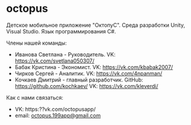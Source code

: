 # octopus
Детское мобильное приложение "ОктопуС". Среда разработки Unity, Visual Studio. Язык программирования C#.

Члены нашей команды:
  - Иванова Светлана - Руководитель.
      VK: https://vk.com/svetlana050307/
  - Бабак Кристина - Экономист.
      VK: https://vk.com/kbabak2007/
  - Чирков Сергей - Аналитик.
      VK: https://vk.com/4npanman/
  - Кочкаев Дмитрий - главный разработчик.
      GitHub: https://github.com/kochkaev/
      VK: https://vk.com/kleverdi/

Как с нами связаться:
  - VK: https:??vk.com/octopusapp/
  - email: octopus.199app@gmail.com
